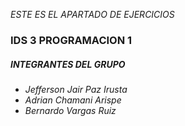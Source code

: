 *ESTE ES EL APARTADO DE EJERCICIOS*
### IDS 3 PROGRAMACION 1

##### *INTEGRANTES DEL GRUPO*

- *Jefferson Jair Paz Irusta*
- *Adrian Chamani Arispe*
- *Bernardo Vargas Ruiz*

